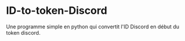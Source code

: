 # ID-to-token-Discord
Une programme simple en python qui convertit l'ID Discord en début du token discord.
